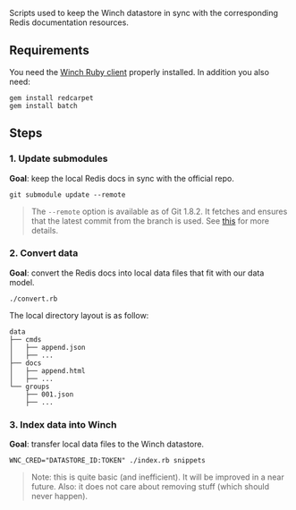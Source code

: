 Scripts used to keep the Winch datastore in sync with the corresponding
Redis documentation resources.

## Requirements

You need the
[Winch Ruby client](https://winch.io/documentation/api/tutorial/#ruby-client)
properly installed. In addition you also need:

```shell
gem install redcarpet
gem install batch
```

## Steps

### 1. Update submodules

**Goal**: keep the local Redis docs in sync with the official repo.

```shell
git submodule update --remote
```

> The `--remote` option is available as of Git 1.8.2. It fetches and ensures that the latest commit from the branch is used. See [this](http://www.vogella.com/articles/Git/article.html#submodules_trackbranch)
for more details.

### 2. Convert data

**Goal**: convert the Redis docs into local data files that fit with our data model.

```shell
./convert.rb
```

The local directory layout is as follow:

```
data
├── cmds
│   ├── append.json
│   ├── ...
├── docs
│   ├── append.html
│   ├── ...
└── groups
    ├── 001.json
    ├── ...
```

### 3. Index data into Winch

**Goal**: transfer local data files to the Winch datastore.

```
WNC_CRED="DATASTORE_ID:TOKEN" ./index.rb snippets
```

> Note: this is quite basic (and inefficient). It will be improved in a near
future. Also: it does not care about removing stuff (which should never happen).
